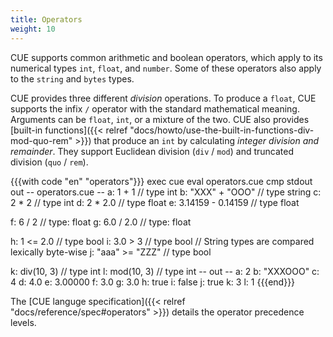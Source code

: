 ```yaml
---
title: Operators
weight: 10
---
```


CUE supports common arithmetic and boolean operators, which apply to its
numerical types `int`, `float`, and `number`.
Some of these operators also apply to the `string` and `bytes` types.

CUE provides three different *division* operations.
To produce a `float`, CUE supports the infix `/` operator with the standard
mathematical meaning.
Arguments can be `float`, `int`, or a mixture of the two.
CUE also provides
[built-in functions]({{< relref "docs/howto/use-the-built-in-functions-div-mod-quo-rem" >}})
that produce an `int` by calculating *integer division and remainder*.
They support Euclidean division (`div` / `mod`) and truncated division (`quo` / `rem`).

{{{with code "en" "operators"}}}
exec cue eval operators.cue
cmp stdout out
-- operators.cue --
a: 1 + 1             // type int
b: "XXX" + "OOO"     // type string
c: 2 * 2             // type int
d: 2 * 2.0           // type float
e: 3.14159 - 0.14159 // type float

f: 6 / 2     // type: float
g: 6.0 / 2.0 // type: float

h: 1 <= 2.0 // type bool
i: 3.0 > 3  // type bool
// String types are compared lexically byte-wise
j: "aaa" >= "ZZZ" // type bool

k: div(10, 3) // type int
l: mod(10, 3) // type int
-- out --
a: 2
b: "XXXOOO"
c: 4
d: 4.0
e: 3.00000
f: 3.0
g: 3.0
h: true
i: false
j: true
k: 3
l: 1
{{{end}}}

The [CUE languge specification]({{< relref "docs/reference/spec#operators" >}})
details the operator precedence levels.

